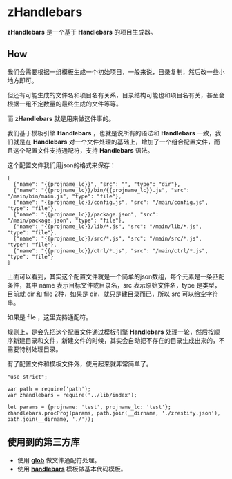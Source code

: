 # zHandlebars
**zHandlebars** 是一个基于 **Handlebars** 的项目生成器。

How
---
我们会需要根据一组模板生成一个初始项目，一般来说，目录复制，然后改一些小地方即可。

但还有可能生成的文件名和项目名有关系，目录结构可能也和项目名有关，甚至会根据一组不定数量的最终生成的文件等等。

而 **zHandlebars** 就是用来做这件事的。

我们基于模板引擎 **Handlebars** ，也就是说所有的语法和 **Handlebars** 一致，我们就是在 **Handlebars** 对一个文件处理的基础上，增加了一个组合配置文件，而且这个配置文件支持通配符，支持 **Handlebars** 语法。

这个配置文件我们用json的格式来保存：

```
[
  {"name": "{{projname_lc}}", "src": "", "type": "dir"},
  {"name": "{{projname_lc}}/bin/{{projname_lc}}.js", "src": "/main/bin/main.js", "type": "file"},
  {"name": "{{projname_lc}}/config.js", "src": "/main/config.js", "type": "file"},
  {"name": "{{projname_lc}}/package.json", "src": "/main/package.json", "type": "file"},
  {"name": "{{projname_lc}}/lib/*.js", "src": "/main/lib/*.js", "type": "file"},
  {"name": "{{projname_lc}}/src/*.js", "src": "/main/src/*.js", "type": "file"},
  {"name": "{{projname_lc}}/ctrl/*.js", "src": "/main/ctrl/*.js", "type": "file"}
]
```

上面可以看到，其实这个配置文件就是一个简单的json数组，每个元素是一条匹配条件，其中 name 表示目标文件或目录名，src 表示原始文件名，type 是类型，目前就 dir 和 file 2种，如果是 dir，就只是建目录而已，所以 src 可以给空字符串。

如果是 file ，这里支持通配符。

规则上，是会先把这个配置文件通过模板引擎 **Handlebars** 处理一轮，然后按顺序新建目录和文件，新建文件的时候，其实会自动把不存在的目录生成出来的，不需要特别处理目录。

有了配置文件和模板文件外，使用起来就非常简单了。

```
"use strict";

var path = require('path');
var zhandlebars = require('../lib/index');

let params = {projname: 'test', projname_lc: 'test'};
zhandlebars.procProj(params, path.join(__dirname, './zrestify.json'), path.join(__dirname, './'));
```

使用到的第三方库
---

* 使用 **[glob](https://github.com/isaacs/node-glob)** 做文件通配符处理。
* 使用 **[handlebars](https://github.com/wycats/handlebars.js/)** 模板做基本代码模板。